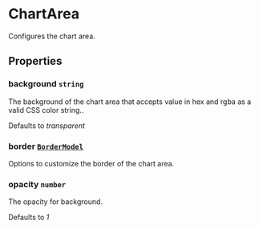 # ChartArea

Configures the chart area.

## Properties

### background `string`

The background of the chart area that accepts value in hex and rgba as a valid CSS color string..

Defaults to *transparent*

### border [`BorderModel`](./api-borderModel.html)

Options to customize the border of the chart area.

### opacity `number`

The opacity for background.

Defaults to *1*
